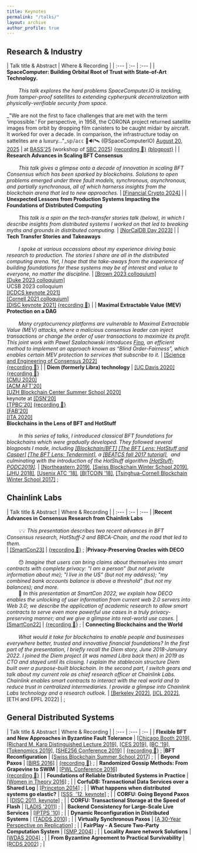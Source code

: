```yaml
---
title: Keynotes
permalink: "/talks/"
layout: archive
author_profile: true
---
```


## Research & Industry 

| Talk title & Abstract | Where &amp; Recording |
| :--- |  :-- | :--- |
| **SpaceComputer: Building Orbital Root of Trust with State-of-Art Technology.** <br><br> &emsp;&emsp; _This talk explores the hard problems SpaceComputer.IO is tackling, from tamper-proof satellites to extending cypherpunk decentralization with physically-verifiable security from space._<br><br>_"We are not the first to face challenges that are met with the term ‘impossible.’ For perspective, in 1958, the CORONA project returned satellite images from orbit by dropping film canisters to be caught midair by aircraft. It worked for over a decade. In comparison, the infrastructure today on sattelites are a luxury…"_𝕤𝕡/𝕒𝕔𝕔 🦇🔊🛰️ (@SpaceComputerIO) <a href="https://twitter.com/SpaceComputerIO/status/1958160469036019875?ref_src=twsrc%5Etfw">August 20, 2025</a><script async src="https://platform.twitter.com/widgets.js" charset="utf-8"></script> | at [BASS'25](https://lu.ma/BASS25) (workshop of [SBC 2025](https://www.sbc-conference.com/2025/)) [{recording 🎥}](https://www.youtube.com/watch?v=izADgtvgZnM&t=203s) [{blogpost}](https://blog.spacecomputer.io/recap-building-the-orbital-root-of-trust-w-dahlia-malkhi/) | 
| **Research Advances in Scaling BFT Consensus** <br><br> &emsp;&emsp; _This talk gives a glimpse onto a decade of innovation in scaling BFT Consensus which has been sparked by blockchains. Solutions to open problems emerged under three fault models, synchronous, asynchronous, and partially synchronous, all of which harnerss insights from the blockchain arena that led to new approaches._ | [[Financial Crypto 2024]](https://fc24.ifca.ai/program.html) |
| **Unexpected Lessons from Production Systems Impacting the Foundations of Distributed Computing** <br><br> &emsp;&emsp; _This talk is a spin on the tech-transfer stories talk (below), in which I describe insights from distributed systems I worked on that led to breaking myths and grounds in distributed computing._ | [[NorCalDB Day 2023]](https://www.microsoft.com/en-us/research/event/norcaldb-2023/) |
| **Tech Transfer Stories and Takeaways** <br><br> &emsp;&emsp; _I spoke at various occassions about my experience driving basic research to production. The stories I share are all in the distributed computing arena. Yet, I hope that the take-aways from the experience of building foundations for these systems may be of interest and value to everyone, no matter the discipline._ | [[Brown 2023 colloquium]](https://events.brown.edu/event/252258-dahlia-malkhi-research-flywheel-from-basic) <br> [[Duke 2023 colloquium]](https://pratt.duke.edu/about/events/71320) <br> UCSB 2023 colloquium <br> [[ICDCS keynote 2021]](https://icdcs2021.us/keynotes.html) <br> [[Cornell 2021 colloquium]](https://www.cs.cornell.edu/content/tech-transfer-stories-and-takeaways) <br> [[DISC keynote 2021]](http://www.disc-conference.org/wp/disc2021/program/) [{recording 🎥}](https://www.youtube.com/watch?v=9RRUQHymcJA)  |
| **Maximal Extractable Value (MEV) Protection on a DAG** <br><br> &emsp;&emsp; _Many cryptocurrency platforms are vulnerable to Maximal Extractable Value (MEV) attacks, where a malicious consensus leader can inject transactions or change the order of user transactions to maximize its profit. This joint work with Pawel Szalachowski introduces [Fino](https://arxiv.org/abs/2208.00940), an efficient method to implement an approach known as “Blind Order-Fairness”, which enables certain MEV protection to services that subscribe to it._ | [[Science and Engineering of Consensus 2022]](https://tselab.stanford.edu/workshop-sbc22/)  <br>[{recording 🎥}](https://www.youtube.com/watch?v=9WLoJRrnTsA&list=PL4XSNxeZhdqBBgqqokIdK4PcyPSl6t0rQ&index=6) |
| **Diem (formerly Libra) technology** | [[UC Davis 2020]](https://expolab.org/ecs189f-fall-2020/speakers.html) [{recording 🎥}](https://www.youtube.com/watch?v=WR7K3adIqbI&feature=youtu.be&ab_channel=ExpoLabatUCDavis) <br> [[CMU 2020]](https://ece.hosted.panopto.com/Panopto/Pages/Viewer.aspx?id=83b2040d-b937-4889-831e-ac6401292548) <br> [[ACM AFT'20]](https://aft.acm.org/program-2020) <br> [[UZH Blockchain Center Summer School 2020]](https://www.blockchain.uzh.ch/events/summer-school-deep-dive-into-blockchain/) <br> keynote at [[DSN'20]](https://dsn2020.webs.upv.es/final-program/keynotes/) <br> [[TPBC'20]](https://eventum.upf.edu/51585/detail/theory-and-practice-of-blockchains-online-weekly-seminar-series-.html) [{recording 🎥}](https://www.youtube.com/watch?v=S9oPB9j-UZU) <br>  [[FAB'20]](https://scfab.github.io/2020/index.html) <br> [[ITA 2020]](https://ita.ucsd.edu/ws/schedule2020/#d_5)   
**Blockchains in the Lens of BFT and HotStuff** <br><br> &emsp;&emsp; _In this series of talks, I introduced classical BFT foundations for blockchains which were gradually developed.  They followed several blogposts I made, including [[Blockchain/BFT]](https://dahliamalkhi.github.io/posts/2017/10/bft-blockchain/) [[The BFT Lens: HotStuff and Casper]](https://dahliamalkhi.github.io/posts/2018/03/bft-lens-casper/) [[The BFT Lens: Tendermint]](https://dahliamalkhi.github.io/posts/2018/04/BFT-lens-tndrmnt/), a [[BEATCS fall 2017 tutorial]](http://bulletin.eatcs.org/index.php/beatcs/article/view/506),  and culminating with the introduction of the HotStuff algorithm [[HotStuff-PODC2019]](https://arxiv.org/abs/1803.05069)._ | [[Northeastern 2019]](https://www.khoury.northeastern.edu/event/distinguished-speaker-blockchains-in-the-lens-of-bft/), [[Swiss Blockchain Winter School 2019]](https://blockchainschool.epfl.ch/), [[JHU 2018]](https://www.cs.jhu.edu/news-events/gerald-m-masson-distinguished-lecture-series/), [[Usenix ATC '18]](https://www.usenix.org/conference/atc18/presentation/malkhi), [[BITCOIN '18]](https://fc18.ifca.ai/bitcoin/index.html), [[Tsinghua-Cornell Blockchain Winter School 2017]](http://iiis.tsinghua.edu.cn/en/show-6611-1.html) ; 


## Chainlink Labs

| Talk title &  Abstract | Where &amp; Recording |
| :--- | :-- | :--- |
|**Recent Advances in Consensus Research from Chainlink Labs** <br><br> &emsp;&emsp; 💡💡 _This presentation describes two recent advances in BFT Consensus research, HotStuff-2 and BBCA-Chain, and the road that led to them._<br> | [[SmartCon23]](https://smartcon.chain.link/) | [{recording 🎥}](https://www.youtube.com/watch?v=iZjfYRH4fVM) ; 
|**Privacy-Preserving Oracles with DECO** <br><br> &emsp;&emsp; 😯 _Imagine that users can bring claims about themselves into smart contracts with complete privacy:  "I am a person" (but not private information about me); "I live in the US" (but not my address); "my combined bank accounts balance is above a threshold" (but not my balances); and more._<br> &emsp;&emsp; 🤔 _In this presentation at SmartCon 2022, we explain how DECO enables the unlocking of user information from current web 2.0 servers into Web 3.0; we describe the application of academic research to allow smart contracts to serve even more powerful use cases in a truly privacy-preserving manner; and we give a glimpse into real-world use cases._ | [[SmartCon22]](https://smartcon.chain.link/) | [{recording 🎥}](https://www.youtube.com/watch?v=eJqZQ2_VBzo) ; 
| **Connecting Blockchains and the World** <br><br> &emsp;&emsp; _What would it take for blockchains to enable people and businesses everywhere better, trusted and innovative financial foundations?  In the first part of the presentation, I briefly recall the Diem story, June 2018-January 2022. I joined the Diem project (it was named Libra back then) in 2019 as CTO and stayed until its closing. I explain the stablecoin structure Diem built over a purpose-built blockchain.  In the second part, I switch gears and talk about my current role as chief research officer at Chainlink Labs. Chainlink enables smart contracts to interact with the real world and to reduce trust in centralized intermediaries. I provide a glimpse into Chainlink Labs technology and a research outlook._ | [[Berkeley 2022]](https://rise.cs.berkeley.edu/events/), [[ICL 2022]](https://lsds.doc.ic.ac.uk/seminars), [ETH and EPFL 2022] | ; 

## General Distributed Systems

| Talk title & Abstract |  Where &amp; Recording |
| :--- | :--- | :-- | 
| **Flexible BFT and New Approaches in Byzantine Fault Tolerance** | [[Chicago Booth 2019]](https://bfi.uchicago.edu/event/cryptocurrencies-and-blockchains-conference/), [[Richard M. Karp Distinguished Lecture 2019]](https://simons.berkeley.edu/rmklectures2019-fall-3), [[CES 2019]](https://cryptoeconomicsystems.pubpub.org/), [[BC '19]](https://crypto.iacr.org/2019/affevents/blockchain/page.html), [[Tokenomics 2019]](http://tokenomics2019.org/infoattendees/invitedspeakers), [[SHE256 Conference 2019]](https://www.recolor.io/) | [{recording 🎥}](https://youtu.be/4np_2K8WNPU?t=4297) ; 
|**BFT Reconfiguration** | [[Swiss Blockchain Summer School 2017]](https://blockchain-summer.epfl.ch/) ; |
| **Beyond Paxos** |  [[BIRS 2016]](http://www.birs.ca/events/2016/5-day-workshops/) | [{recording 🎥}](http://www.birs.ca/events/2016/5-day-workshops/16w5152/videos/watch/201611290900-Malkhi.html) ; 
| **Randomized Gossip Methods: From Grapevine to SWIM**  |  [[PWL Conference 2016]](http://pwlconf.org) <br>[{recording 🎥}](https://youtu.be/Gxf5glthqrk?list=PLGRqfvsPiRShwIXMA5P3WR_9LgBOAdvw4)  |
| **Foundations of Reliable Distributed Systems in Practice** | [[Women in Theory 2016]](https://womenintheory.wordpress.com/) ; |
| **CorfuDB: Transactional Data Services over a Shared Log** | [[Princeton 2014]](https://www.cs.princeton.edu/events/event/corfudb-transactional-data-services-over-shared-log) ; |
| **What happens when distributed systems go elastic?** | [[SSS  '12, keynote]](https://cs.uwaterloo.ca/conferences/sss2012/index.html) ; |
| **CORFU: Going Beyond Paxos** | [[DISC 2011, keynote]](http://disc2011.dis.uniroma1.it/keynote.php?lang=eng) ; |
| **CORFU: Transactional Storage at the Speed of Flash** | [[LADIS '2011]](http://ladisworkshop.org/node/12) ; |
| **Backend Consistency for Large-Scale Live Services** | [[IPTPS '10]](http://www.usenix.org/events/iptps10/) ; |
| **Dynamic Reconfiguration in Distributed Systems** | [[TADDS 2010]](http://ccom.uprrp.edu/DISC2010/workshops.html) ; |
| **Virtually Synchronous Paxos** | [[A 30-Year Perspective on Replication]](http://www.inf.usi.ch/30YearsOfReplication/program.html) ; |
| **FairPlay - A Secure Two-Party Computation System** | [[SMP 2004]](http://www.zurich.ibm.com/~cca/smp2004/) ; |
| **Locality Aware network Solutions** | [[WDAS 2004]](http://lsirwww.epfl.ch/wdas2004/) ; |
| **From Byzantine Agreement to Practical Survivability** | [[RCDS 2002]](http://www.jaist.ac.jp/~defago/RCDS_2002/) ; |

